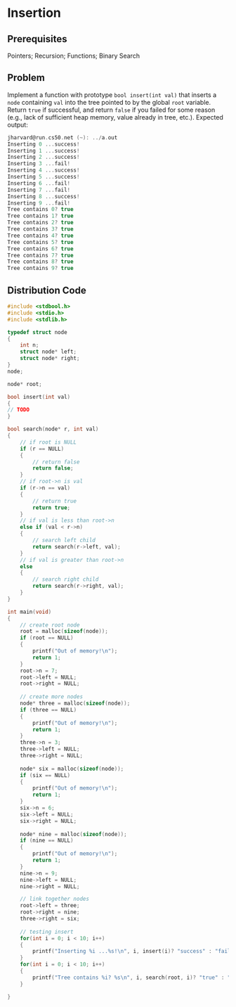 # Insertion

## Prerequisites
Pointers; Recursion; Functions; Binary Search

## Problem
Implement a function with prototype <code>bool insert(int val)</code> that inserts a <code>node</code> containing <code>val</code> into the tree pointed to by the global <code>root</code> variable. Return <code>true</code> if successful, and return <code>false</code> if you failed for some reason (e.g., lack of sufficient heap memory, value already in tree, etc.). Expected output:

```c
jharvard@run.cs50.net (~): ../a.out
Inserting 0 ...success!
Inserting 1 ...success!
Inserting 2 ...success!
Inserting 3 ...fail!
Inserting 4 ...success!
Inserting 5 ...success!
Inserting 6 ...fail!
Inserting 7 ...fail!
Inserting 8 ...success!
Inserting 9 ...fail!
Tree contains 0? true
Tree contains 1? true
Tree contains 2? true
Tree contains 3? true
Tree contains 4? true
Tree contains 5? true
Tree contains 6? true
Tree contains 7? true
Tree contains 8? true
Tree contains 9? true
```

## Distribution Code
```c
#include <stdbool.h>
#include <stdio.h>
#include <stdlib.h>

typedef struct node
{
    int n;
    struct node* left;
    struct node* right;
}
node;

node* root;

bool insert(int val)
{
// TODO
}

bool search(node* r, int val)
{
    // if root is NULL
    if (r == NULL)
    {
        // return false
        return false;
    }       
    // if root->n is val    
    if (r->n == val)
    {
        // return true
        return true;
    }   
    // if val is less than root->n  
    else if (val < r->n)
    {
        // search left child
        return search(r->left, val);
    }   
    // if val is greater than root->n   
    else
    {
        // search right child
        return search(r->right, val);
    }
}

int main(void)
{
    // create root node
    root = malloc(sizeof(node));
    if (root == NULL)
    {
        printf("Out of memory!\n");
        return 1;
    }
    root->n = 7;
    root->left = NULL;
    root->right = NULL;
    
    // create more nodes
    node* three = malloc(sizeof(node));
    if (three == NULL)
    {
        printf("Out of memory!\n");
        return 1;
    }
    three->n = 3; 
    three->left = NULL;
    three->right = NULL;
    
    node* six = malloc(sizeof(node));
    if (six == NULL)
    {
        printf("Out of memory!\n");
        return 1;
    }
    six->n = 6;
    six->left = NULL;
    six->right = NULL;
    
    node* nine = malloc(sizeof(node));
    if (nine == NULL)
    {
        printf("Out of memory!\n");
        return 1;
    }
    nine->n = 9;
    nine->left = NULL;
    nine->right = NULL;

    // link together nodes
    root->left = three;
    root->right = nine;
    three->right = six; 
    
    // testing insert
    for(int i = 0; i < 10; i++)
    {
        printf("Inserting %i ...%s!\n", i, insert(i)? "success" : "fail");
    }
    for(int i = 0; i < 10; i++)
    {
        printf("Tree contains %i? %s\n", i, search(root, i)? "true" : "false");
    }

}
```